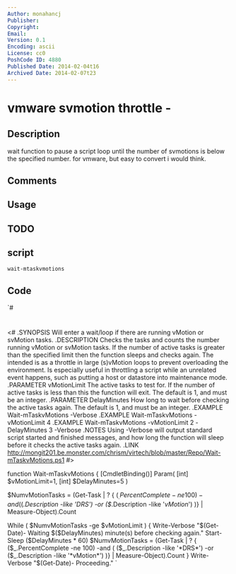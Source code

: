 ```yaml
---
Author: monahancj
Publisher: 
Copyright: 
Email: 
Version: 0.1
Encoding: ascii
License: cc0
PoshCode ID: 4880
Published Date: 2014-02-04t16
Archived Date: 2014-02-07t23
---
```


# vmware svmotion throttle - 

## Description

wait function to pause a script loop until the number of svmotions is below the specified number.  for vmware, but easy to convert i would think.

## Comments



## Usage



## TODO



## script

`wait-mtaskvmotions`

## Code

`#
 #
 <#
 	.SYNOPSIS
 		Will enter a wait/loop if there are running vMotion or svMotion tasks.
 	.DESCRIPTION
 		Checks the tasks and counts the number running vMotion or svMotion tasks.
 		If the number of active tasks is greater than the specified limit
 		then the function sleeps and checks again. The intended is as a throttle
 		in large (s)vMotion loops to prevent overloading the environment.  Is
 		especially useful in throttling a script while an unrelated event happens, 
 		such as putting a host or datastore into maintenance mode.
 	.PARAMETER vMotionLimit
 		The active tasks to test for.  If the number of active tasks is less than
 		this the function will exit.  The default is 1, and must be an integer.
 	.PARAMETER DelayMinutes
 		How long to wait before checking the active tasks again.  The default 
 		is 1, and must be an integer.
 	.EXAMPLE
 		Wait-mTaskvMotions -Verbose
 	.EXAMPLE
 		Wait-mTaskvMotions -vMotionLimit 4
 	.EXAMPLE
 		Wait-mTaskvMotions -vMotionLimit 2 -DelayMinutes 3 -Verbose
 	.NOTES
 		Using -Verbose will output standard script started and finished messages, 
 		and how long the function will sleep before it checks the active tasks again.
 	.LINK
 		http://mongit201.be.monster.com/chrism/virtech/blob/master/Repo/Wait-mTaskvMotions.ps1
 #>
 
 function Wait-mTaskvMotions {
 [CmdletBinding()]
 Param(
 	[int] $vMotionLimit=1,
 	[int] $DelayMinutes=5
 )
 
 $NumvMotionTasks = (Get-Task | ? { ($_.PercentComplete -ne 100) -and ( ($_.Description -like '*DRS*') -or ($_.Description -like '*vMotion*') )} | Measure-Object).Count
 
 While ( $NumvMotionTasks -ge $vMotionLimit ) {
   Write-Verbose "$(Get-Date)- Waiting $($DelayMinutes) minute(s) before checking again."
   Start-Sleep ($DelayMinutes * 60)
   $NumvMotionTasks = (Get-Task | ? { ($_.PercentComplete -ne 100) -and ( ($_.Description -like '*DRS*') -or ($_.Description -like '*vMotion*') )} | Measure-Object).Count
 }
 Write-Verbose "$(Get-Date)- Proceeding."
`

